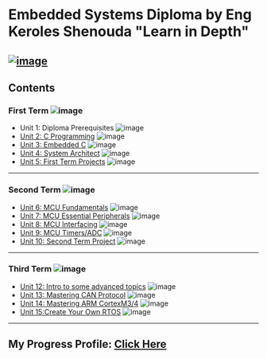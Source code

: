 # Embedded Systems Diploma by Eng Keroles Shenouda "Learn in Depth"

[![image](https://github.com/eidHossam/Master-Embedded-Systems/assets/106603484/dd2db349-ad2d-4225-9ba7-2a09d5399d51)](https://www.learn-in-depth-store.com/certificate/eidhossam7%40gmail.com)
---

## Contents

### First Term ![image](https://progress-bar.dev/100/?title=Done)

- Unit 1: Diploma Prerequisites ![image](https://progress-bar.dev/100/?title=No_Assignments&color=bababa)
- [Unit 2: C Programming](Unit_2_C_programming) ![image](https://progress-bar.dev/100/)
- [Unit 3: Embedded C](Unit_3_Embedded_C) ![image](https://progress-bar.dev/100/)
- [Unit 4: System Architect](Unit_4_System_architect) ![image](https://progress-bar.dev/100/)
- [Unit 5: First Term Projects](Unit_5_First_Term_Projects) ![image](https://progress-bar.dev/100/)

---

### Second Term ![image](https://progress-bar.dev/100/?title=Done)

- [Unit 6: MCU Fundamentals](Unit_6_MCU_Fundamentals) ![image](https://progress-bar.dev/100/)
- [Unit 7: MCU Essential Peripherals](Unit_7_MCU_Essential_Peripherals) ![image](https://progress-bar.dev/100/)
- [Unit 8: MCU Interfacing](Unit_8_MCU_Interfacing) ![image](https://progress-bar.dev/100/)
- [Unit 9: MCU Timers/ADC](Unit_9_Timer_ADC) ![image](https://progress-bar.dev/100/)
- [Unit 10: Second Term Project](https://github.com/eidHossam/Private_Vehicle_Parking) ![image](https://progress-bar.dev/100/)


---

### Third Term ![image](https://progress-bar.dev/25)

- [Unit 12: Intro to some advanced topics]() ![image](https://progress-bar.dev/0/)
- [Unit 13: Mastering CAN Protocol]() ![image](https://progress-bar.dev/0/)
- [Unit 14: Mastering ARM CortexM3/4](Unit_14_Mastering_ARM_Cortex) ![image](https://progress-bar.dev/75/)
- [Unit 15:Create Your Own RTOS]() ![image](https://progress-bar.dev/0/)

---
## My Progress Profile: [Click Here](https://www.learn-in-depth-store.com/certificate/eidhossam7%40gmail.com)
